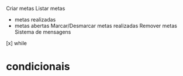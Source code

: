 Criar metas
Listar metas
  - metas realizadas
  - metas abertas
Marcar/Desmarcar metas realizadas
Remover metas
Sistema de mensagens

[x] while

# condicionais 